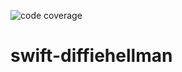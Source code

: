 ![code coverage](https://gist.githubusercontent.com/popmedic/856e67e18cd23ea90772a825b159e00c/raw/swift-diffiehellman-total-coverage.svg)
# swift-diffiehellman
